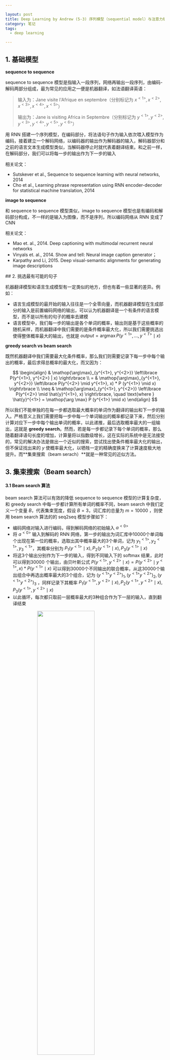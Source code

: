 ```yaml
---

layout: post
title: Deep Learning by Andrew (5-3) 序列模型（sequential model）与注意力机制（attention mechanism）
category: 笔记
tags: 
  - deep learning

---
```


<style>
img{
    width: 60%;
    padding-left: 20%;
}
</style>



## 1. 基础模型

**sequence to sequence**

sequence to sequence 模型是指输入一段序列，网络再输出一段序列，由编码-解码两部分组成，最为常见的应用之一便是机器翻译，如法语翻译英语：

> 输入为：Jane visite l'Afrique en septembre（分别标记为 $x^{<1>}, x^{<2>},x^{<3>},x^{<4>},x^{<5>}$）
>
> 输出为：Jane is visiting Africa in Septembre（分别标记为 $y^{<1>}, y^{<2>},y^{<3>},y^{<4>},y^{<5>}, y^{<6>}$）



用 RNN 搭建一个序列模型，在编码部分，将法语句子作为输入依次喂入模型作为编码，接着建立一个解码网络，以编码器的输出作为解码器的输入，解码器部分和之前的语言文本生成模型类似，当解码器停止时就代表着翻译结束。和之前一样，在解码部分，我们可以将每一步的输出作为下一步的输入

相关论文：

- Sutskever et al., Sequence to sequence learning with neural networks, 2014
- Cho et al., Learning phrase representation using RNN encoder-decoder for statistical machine translation, 2014



**image to sequence**

和 sequence to sequence 模型类似，image to sequence 模型也是有编码和解码部分构成，不一样的是输入为图像，而不是序列，所以编码网络从 RNN 变成了 CNN



相关论文：

- Mao et. al., 2014. Deep captioning with multimodal recurrent neural networks
- Vinyals et. al., 2014. Show and tell: Neural image caption generator；
- Karpathy and Li, 2015. Deep visual-semantic alignments for generating image descriptions









## 2. 挑选最有可能的句子

机器翻译模型和语言生成模型有一定类似的地方，但也有着一些显著的差异。例如：

- 语言生成模型的最开始的输入往往是一个全零向量，而机器翻译模型在生成部分的输入是前置编码网络的输出，可以认为机器翻译是一个有条件的语言模型，而不是以所有的句子的概率去建模
- 语言模型中，我们每一步的输出是各个单词的概率，输出则是基于这些概率的随机采样，而机器翻译中我们需要的是条件概率最大化，所以我们需要挑选出使得整体概率最大的输出，也就是 $output = \mathop{\arg\max} P( y^{<1>} ,\dots, y^{<T>} \mid x)$



**greedy search vs beam search**

既然机器翻译中我们需要最大化条件概率，那么我们则需要记录下每一步中每个输出的概率，最后求得总概率的最大化，而又因为：



$$
\begin{align}
& \mathop{\arg\max}_{y^{<1>}, y^{<2>}} \left\lbrace P(y^{<1>}, y^{<2>} | x) \right\rbrace \\
= & \mathop{\arg\max}_{y^{<1>}, y^{<2>}} \left\lbrace P(y^{<2>} \mid y^{<1>}, x) * P (y^{<1>} \mid x) \right\rbrace \\
\neq & \mathop{\arg\max}_{y^{<1>}, y^{<2>}} \left\lbrace P(y^{<2>} \mid \hat{y}^{<1>}, x) \right\rbrace, \quad \text{where } \hat{y}^{<1>} = \mathop{\arg \max} P (y^{<1>} \mid x)
\end{align}
$$



所以我们不能单独的在每一步都选取最大概率的单词作为翻译的输出和下一步的输入。严格意义上我们需要把每一步中每一个单词输出的概率都记录下来，然后分别计算对应下一步中每个输出单词的概率，以此递推，最后选取概率最大的一组输出，这就是 **greedy search**。然而，若是每一步都记录下每个单词的概率，那么随着翻译语句长度的增加，计算量将以指数级增长，这在实际的系统中是无法接受的，常见的解决办法是做出一个近似的搜索，尝试找出使条件概率最大化的输出，但不保证找出来的 $y$ 使概率最大化，以牺牲一定的精确度换来了计算速度极大地提升。而**集束搜索（beam serach）**就是一种常见的近似方法。



## 3. 集束搜索（Beam search）

#### 3.1 Beam search 算法

beam search 算法可以有效的降低 sequence to sequence 模型的计算复杂度，和 greedy search 中每一步都计算所有单词的概率不同，beam search 中我们定义一个变量 $B$，代表集束宽度，假设 $B=3$，词汇库的总量为 $m = 10000$ ，则使用 beam search 算法的的 seq2seq 模型步骤如下：

- 编码网络对输入进行编码，得到解码网络的初始输入 $a^{<0>}$
- 将  $a^{<0>}$ 输入到解码的 RNN 网络，第一步的输出为词汇库中10000个单词每个出现在第一位的概率，选取出其中概率最大的3个单词，记为 $y^{<1>}_1, y^{<1>}_2, y^{<1>}_3$，其概率分别为 $P_1(y^{<1>} \mid x), P_2(y^{<1>} \mid x), P_3(y^{<1>} \mid x)$
- 将这3个输出分别作为下一步的输入，得到不同输入下的 softmax 结果，此时可以得到30000 个输出，由贝叶斯公式 $P(y^{<1>}, y^{<2>} \mid x) = P(y^{<2>} \mid y^{<1>}, x) * P(y^{<1>} \mid x)$ 可以得到30000个不同输出的联合概率，从这30000个输出组合中再选出概率最大的3个组合，记为 $(y^{<1>}y^{<2>})_1, (y^{<1>}y^{<2>})_2, (y^{<1>}y^{<2>})_3$ ，同样记录下其概率 $P_1(y^{<1>}, y^{<2>} \mid x), P_2(y^{<1>}, y^{<2>} \mid x), P_3(y^{<1>}, y^{<2>} \mid x)$ 
- 以此循环，每次都只取前一层概率最大的3种组合作为下一层的输入，直到翻译结束



![][1]

ps: [图片来源](https://d2l.ai/chapter_recurrent-neural-networks/beam-search.html)



#### 3.2 Beam search 的改进



#### 3.3 Beam search 的误差分析



## 4. Bleu Score

 



## 5. 注意力模型（Attention model）



## 6. 语音识别









[1]: https://res.cloudinary.com/bxy1994/image/upload/v1570635529/DL_coursera/BeamSearch.png